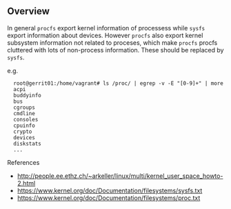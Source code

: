## Overview

In general `procfs` export kernel information of processess while `sysfs` export information about devices. However `procfs` 
also export kernel subsystem information not related to proceses, which make `procfs` procfs cluttered with lots of non-process information. These should be replaced by  `sysfs`.

e.g.

      root@gerrit01:/home/vagrant# ls /proc/ | egrep -v -E "[0-9]+" | more
      acpi
      buddyinfo
      bus
      cgroups
      cmdline
      consoles
      cpuinfo
      crypto
      devices
      diskstats
      ...


References

* http://people.ee.ethz.ch/~arkeller/linux/multi/kernel_user_space_howto-2.html
* https://www.kernel.org/doc/Documentation/filesystems/sysfs.txt
* https://www.kernel.org/doc/Documentation/filesystems/proc.txt
